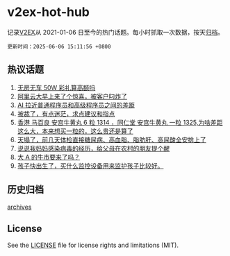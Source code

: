 # v2ex-hot-hub

 记录[V2EX](https://www.v2ex.com/)从 2021-01-06 日至今的热门话题。每小时抓取一次数据，按天[归档](archives)。

`更新时间：2025-06-06 15:11:56 +0800`

## 热议话题

1. [无房无车 50W 彩礼算高额吗](https://www.v2ex.com/t/1136691)
1. [阿里云大早上来了个惊喜，被客户叼炸了](https://www.v2ex.com/t/1136705)
1. [AI 拉近普通程序员和高级程序员之间的差距](https://www.v2ex.com/t/1136729)
1. [被裁了，有点迷茫，求点建议和指点](https://www.v2ex.com/t/1136653)
1. [香港 马百良 安宫牛黄丸 6 粒 1314 ，同仁堂 安宫牛黄丸 一粒 1325,为啥差距这么大，本来想买一粒的，这么贵还是算了](https://www.v2ex.com/t/1136742)
1. [天塌了，前几天体检直接糖尿病、高血脂、脂肪肝、高尿酸全安排上了](https://www.v2ex.com/t/1136610)
1. [说说我妈妈感染病毒的经历，给父母在农村的朋友提个醒](https://www.v2ex.com/t/1136707)
1. [大 A 的牛市要来了吗？](https://www.v2ex.com/t/1136585)
1. [孩子快出生了，买什么监控设备用来监护孩子比较好。](https://www.v2ex.com/t/1136711)

## 历史归档

[archives](archives)

## License

See the [LICENSE](LICENSE) file for license rights and limitations (MIT).
